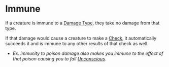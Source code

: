 # Immune
If a creature is immune to a [Damage Type](../Damage%20Types/!Damage%20Types.md), they take no damage from that type.

If that damage would cause a creature to make a [Check](../Game%20Procedures/Check.md), it automatically succeeds it and is immune to any other results of that check as well.
- *Ex. immunity to poison damage also makes you immune to the effect of that poison causing you to fall [Unconscious](Unconscious.md).*